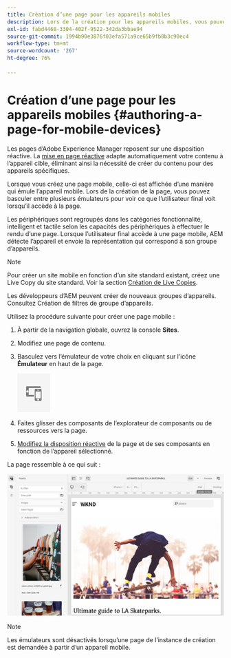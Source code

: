 ```yaml
---
title: Création d’une page pour les appareils mobiles
description: Lors de la création pour les appareils mobiles, vous pouvez basculer entre plusieurs émulateurs pour voir ce que l’utilisateur final voit.
exl-id: fabd4468-3304-402f-9522-342da3bbae94
source-git-commit: 1994b90e3876f03efa571a9ce65b9fb8b3c90ec4
workflow-type: tm+mt
source-wordcount: '267'
ht-degree: 76%

---
```


# Création d’une page pour les appareils mobiles {#authoring-a-page-for-mobile-devices}

Les pages d’Adobe Experience Manager reposent sur une disposition réactive. La [mise en page réactive](/help/sites-cloud/authoring/features/responsive-layout.md) adapte automatiquement votre contenu à l’appareil cible, éliminant ainsi la nécessité de créer du contenu pour des appareils spécifiques.

Lorsque vous créez une page mobile, celle-ci est affichée d’une manière qui émule l’appareil mobile. Lors de la création de la page, vous pouvez basculer entre plusieurs émulateurs pour voir ce que l’utilisateur final voit lorsqu’il accède à la page.

Les périphériques sont regroupés dans les catégories fonctionnalité, intelligent et tactile selon les capacités des périphériques à effectuer le rendu d’une page. Lorsque l’utilisateur final accède à une page mobile, AEM détecte l’appareil et envoie la représentation qui correspond à son groupe d’appareils.

>[!NOTE]
>
>Pour créer un site mobile en fonction d’un site standard existant, créez une Live Copy du site standard. Voir la section [Création de Live Copies](/help/sites-cloud/administering/msm/creating-live-copies.md).
>
>Les développeurs d’AEM peuvent créer de nouveaux groupes d’appareils. Consultez Création de filtres de groupe d’appareils.

<!--
>AEM developers can create new device groups. (See [Creating Device Group Filters](/help/sites-developing/groupfilters.md).)
-->

Utilisez la procédure suivante pour créer une page mobile :

1. À partir de la navigation globale, ouvrez la console **Sites**.
1. Modifiez une page de contenu.
1. Basculez vers l’émulateur de votre choix en cliquant sur l’icône **Émulateur** en haut de la page.

   ![Icône Émulateur](/help/sites-cloud/authoring/assets/emulator.png)

1. Faites glisser des composants de l’explorateur de composants ou de ressources vers la page.
1. [Modifiez la disposition réactive](/help/sites-cloud/authoring/features/responsive-layout.md) de la page et de ses composants en fonction de l’appareil sélectionné.

La page ressemble à ce qui suit :

![Exemple de mobile](/help/sites-cloud/authoring/assets/mobile.png)

>[!NOTE]
>
>Les émulateurs sont désactivés lorsqu’une page de l’instance de création est demandée à partir d’un appareil mobile.
